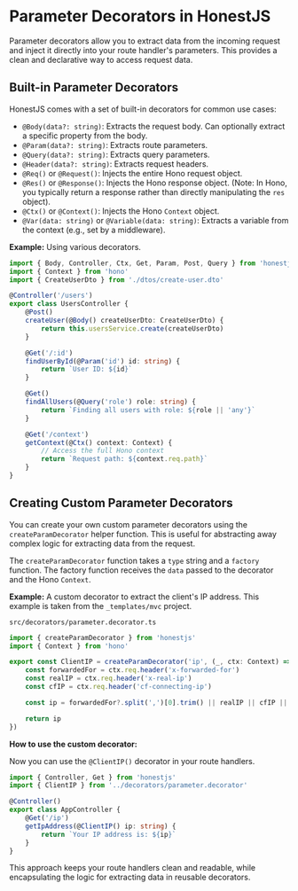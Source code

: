 # Parameter Decorators in HonestJS

Parameter decorators allow you to extract data from the incoming request and inject it directly into your route
handler's parameters. This provides a clean and declarative way to access request data.

## Built-in Parameter Decorators

HonestJS comes with a set of built-in decorators for common use cases:

- `@Body(data?: string)`: Extracts the request body. Can optionally extract a specific property from the body.
- `@Param(data?: string)`: Extracts route parameters.
- `@Query(data?: string)`: Extracts query parameters.
- `@Header(data?: string)`: Extracts request headers.
- `@Req()` or `@Request()`: Injects the entire Hono request object.
- `@Res()` or `@Response()`: Injects the Hono response object. (Note: In Hono, you typically return a response rather
  than directly manipulating the `res` object).
- `@Ctx()` or `@Context()`: Injects the Hono `Context` object.
- `@Var(data: string)` or `@Variable(data: string)`: Extracts a variable from the context (e.g., set by a middleware).

**Example:** Using various decorators.

```typescript
import { Body, Controller, Ctx, Get, Param, Post, Query } from 'honestjs'
import { Context } from 'hono'
import { CreateUserDto } from './dtos/create-user.dto'

@Controller('/users')
export class UsersController {
	@Post()
	createUser(@Body() createUserDto: CreateUserDto) {
		return this.usersService.create(createUserDto)
	}

	@Get('/:id')
	findUserById(@Param('id') id: string) {
		return `User ID: ${id}`
	}

	@Get()
	findAllUsers(@Query('role') role: string) {
		return `Finding all users with role: ${role || 'any'}`
	}

	@Get('/context')
	getContext(@Ctx() context: Context) {
		// Access the full Hono context
		return `Request path: ${context.req.path}`
	}
}
```

## Creating Custom Parameter Decorators

You can create your own custom parameter decorators using the `createParamDecorator` helper function. This is useful for
abstracting away complex logic for extracting data from the request.

The `createParamDecorator` function takes a `type` string and a `factory` function. The factory function receives the
`data` passed to the decorator and the Hono `Context`.

**Example:** A custom decorator to extract the client's IP address. This example is taken from the `_templates/mvc`
project.

`src/decorators/parameter.decorator.ts`

```typescript
import { createParamDecorator } from 'honestjs'
import { Context } from 'hono'

export const ClientIP = createParamDecorator('ip', (_, ctx: Context) => {
	const forwardedFor = ctx.req.header('x-forwarded-for')
	const realIP = ctx.req.header('x-real-ip')
	const cfIP = ctx.req.header('cf-connecting-ip')

	const ip = forwardedFor?.split(',')[0].trim() || realIP || cfIP || 'unknown'

	return ip
})
```

**How to use the custom decorator:**

Now you can use the `@ClientIP()` decorator in your route handlers.

```typescript
import { Controller, Get } from 'honestjs'
import { ClientIP } from '../decorators/parameter.decorator'

@Controller()
export class AppController {
	@Get('/ip')
	getIpAddress(@ClientIP() ip: string) {
		return `Your IP address is: ${ip}`
	}
}
```

This approach keeps your route handlers clean and readable, while encapsulating the logic for extracting data in
reusable decorators.
